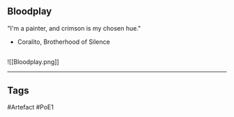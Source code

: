 ## Bloodplay
"I'm a painter, and crimson is my chosen hue."
- Coralito, Brotherhood of Silence
##
![[Bloodplay.png]]

---
## Tags
#Artefact
#PoE1